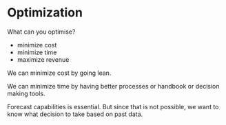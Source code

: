 # Optimization

What can you optimise?

- minimize cost
- minimize time
- maximize revenue

We can minimize cost by going lean.

We can minimize time by having better processes or handbook or decision making tools.

Forecast capabilities is essential. But since that is not possible, we want to know what decision to take based on past data.
